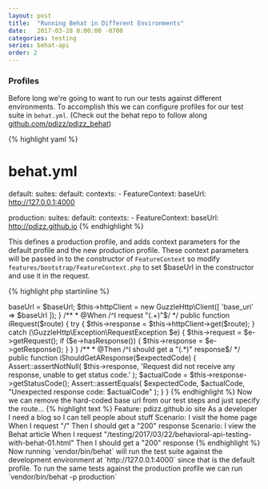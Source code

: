 ```yaml
---
layout: post
title:  "Running Behat in Different Environments"
date:   2017-03-28 0:00:00 -0700
categories: testing
series: behat-api
order: 2
---
```


### Profiles

Before long we're going to want to run our tests against different environments. To accomplish this we can configure 
profiles for our test suite in `behat.yml`. (Check out the behat repo to follow along 
[github.com/pdizz/pdizz_behat](https://github.com/pdizz/pdizz_behat))

{% highlight yaml %}
# behat.yml
default:
  suites:
    default:
      contexts:
        - FeatureContext:
            baseUrl: http://127.0.0.1:4000

production:
  suites:
    default:
      contexts:
        - FeatureContext:
            baseUrl: http://pdizz.github.io
{% endhighlight %}

This defines a production profile, and adds context parameters for the default profile and the new production profile.
These context parameters will be passed in to the constructor of `FeatureContext` so modify 
`features/bootstrap/FeatureContext.php` to set $baseUrl in the constructor and use it in the request. 

{% highlight php startinline %}
<?php

use Behat\Behat\Context\Context;
use Behat\Gherkin\Node\PyStringNode;
use Behat\Gherkin\Node\TableNode;
use PHPUnit\Framework\Assert;

/**
 * Defines application features from the specific context.
 */
class FeatureContext implements Context
{
    protected $httpClient;

    /** @var \GuzzleHttp\Psr7\Request */
    protected $request;

    /** @var \GuzzleHttp\Psr7\Response */
    protected $response;

    /** @var string */
    protected $baseUrl;

    /**
     * Initializes context.
     *
     * Every scenario gets its own context instance.
     * You can also pass arbitrary arguments to the
     * context constructor through behat.yml.
     */
    public function __construct($baseUrl)
    {
        $this->baseUrl = $baseUrl;
        $this->httpClient = new GuzzleHttp\Client([
            'base_uri' => $baseUrl
        ]);
    }

    /**
     * @When /^I request "(.+)"$/
     */
    public function iRequest($route)
    {
        try {
            $this->response = $this->httpClient->get($route);
        } catch (\GuzzleHttp\Exception\RequestException $e) {
            $this->request = $e->getRequest();
            if ($e->hasResponse()) {
                $this->response = $e->getResponse();
            }
        }
    }

    /**
     * @Then /^I should get a "(.*)" response$/
     */
    public function iShouldGetAResponse($expectedCode)
    {
        Assert::assertNotNull(
            $this->response,
            'Request did not receive any response, unable to get status code.'
        );

        $actualCode = $this->response->getStatusCode();
        Assert::assertEquals(
            $expectedCode,
            $actualCode,
            "Unexpected response code: $actualCode"
        );
    }
}
{% endhighlight %}

Now we can remove the hard-coded base url from our test steps and just specify the route...

{% highlight text %}
Feature: pdizz.github.io site
    As a developer
    I need a blog
    so I can tell people about stuff

    Scenario: I visit the home page
        When I request "/"
        Then I should get a "200" response

    Scenario: I view the Behat article
        When I request "/testing/2017/03/22/behavioral-api-testing-with-behat-01.html"
        Then I should get a "200" response
{% endhighlight %}

Now running `vendor/bin/behat` will run the test suite against the development environment at `http://127.0.0.1:4000`
since that is the default profile. To run the same tests against the production profile we can run 
`vendor/bin/behat -p production`
